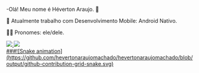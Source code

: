-Olá! Meu nome é Héverton Araujo. 👋

📱 Atualmente trabalho com Desenvolvimento Mobile: Android Nativo.

👨‍💻 Pronomes: ele/dele.

<div>
  <a href="https://github.com/hevertonaraujomachado/hevertonaraujomachado">
    <img height"180em" src="https://github-readme-stats.vercel.app/api?username=hevertonaraujomachado&show_icons=true&theme=dracula&include_all_commits=true&count_private=true"/>
    <img height"180em" src="https://github-readme-stats.vercel.app/api/top-langs/?username=hevertonaraujomachado&layout=compact&langs_count=16&theme=dracula"/>
</div>
###![Snake animation](https://github.com/hevertonaraujomachado/hevertonaraujomachado/blob/output/github-contribution-grid-snake.svg)





